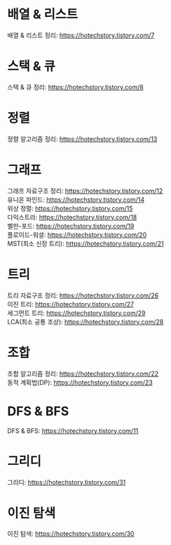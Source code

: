 # 배열 & 리스트
배열 & 리스트 정리: https://hotechstory.tistory.com/7

# 스택 & 큐
스택 & 큐 정리: https://hotechstory.tistory.com/8

# 정렬
정렬 알고리즘 정리: https://hotechstory.tistory.com/13

# 그래프
그래프 자료구조 정리: https://hotechstory.tistory.com/12  <br>
유니온 파인드: https://hotechstory.tistory.com/14        <br>
위상 정렬: https://hotechstory.tistory.com/15            <br>
다익스트라: https://hotechstory.tistory.com/18           <br>
벨만-포드: https://hotechstory.tistory.com/19            <br>
플로이드-워셜: https://hotechstory.tistory.com/20        <br>
MST(최소 신장 트리): https://hotechstory.tistory.com/21

# 트리
트리 자료구조 정리: https://hotechstory.tistory.com/26    <br>
이진 트리: https://hotechstory.tistory.com/27            <br>
세그먼트 트리: https://hotechstory.tistory.com/29        <br>
LCA(최소 공통 조상): https://hotechstory.tistory.com/28  <br>

# 조합
조합 알고리즘 정리: https://hotechstory.tistory.com/22    <br>
동적 계획법(DP): https://hotechstory.tistory.com/23

# DFS & BFS
DFS & BFS: https://hotechstory.tistory.com/11

# 그리디
그리디: https://hotechstory.tistory.com/31

# 이진 탐색
이진 탐색: https://hotechstory.tistory.com/30
